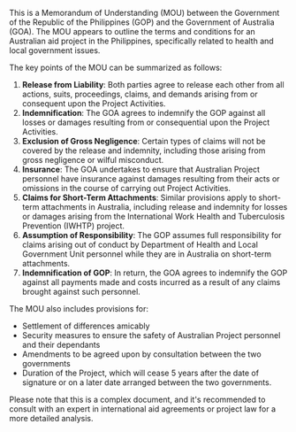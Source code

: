 This is a Memorandum of Understanding (MOU) between the Government of the Republic of the Philippines (GOP) and the Government of Australia (GOA). The MOU appears to outline the terms and conditions for an Australian aid project in the Philippines, specifically related to health and local government issues.

The key points of the MOU can be summarized as follows:

1. **Release from Liability**: Both parties agree to release each other from all actions, suits, proceedings, claims, and demands arising from or consequent upon the Project Activities.
2. **Indemnification**: The GOA agrees to indemnify the GOP against all losses or damages resulting from or consequential upon the Project Activities.
3. **Exclusion of Gross Negligence**: Certain types of claims will not be covered by the release and indemnity, including those arising from gross negligence or wilful misconduct.
4. **Insurance**: The GOA undertakes to ensure that Australian Project personnel have insurance against damages resulting from their acts or omissions in the course of carrying out Project Activities.
5. **Claims for Short-Term Attachments**: Similar provisions apply to short-term attachments in Australia, including release and indemnity for losses or damages arising from the International Work Health and Tuberculosis Prevention (IWHTP) project.
6. **Assumption of Responsibility**: The GOP assumes full responsibility for claims arising out of conduct by Department of Health and Local Government Unit personnel while they are in Australia on short-term attachments.
7. **Indemnification of GOP**: In return, the GOA agrees to indemnify the GOP against all payments made and costs incurred as a result of any claims brought against such personnel.

The MOU also includes provisions for:

* Settlement of differences amicably
* Security measures to ensure the safety of Australian Project personnel and their dependants
* Amendments to be agreed upon by consultation between the two governments
* Duration of the Project, which will cease 5 years after the date of signature or on a later date arranged between the two governments.

Please note that this is a complex document, and it's recommended to consult with an expert in international aid agreements or project law for a more detailed analysis.